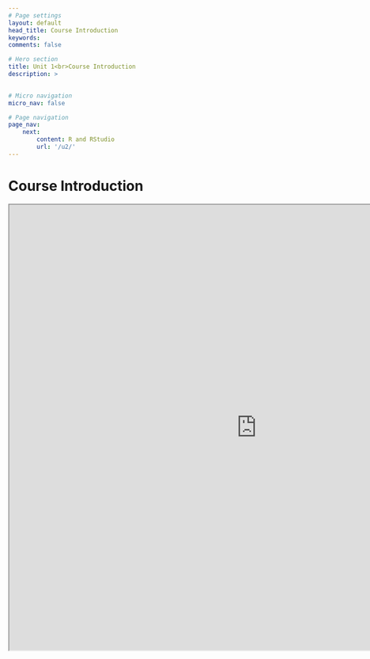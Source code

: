 ```yaml
---
# Page settings
layout: default
head_title: Course Introduction
keywords:
comments: false

# Hero section
title: Unit 1<br>Course Introduction
description: >
    

# Micro navigation
micro_nav: false

# Page navigation
page_nav:
    next:
        content: R and RStudio
        url: '/u2/'
---
```


# Course Introduction 

<iframe  width="1000" height="900"  src="https://docs.google.com/document/d/e/2PACX-1vTXSH7mhnN2Mf_E8SE4R4OOLh1-vgLWpF9Lv8vxhcCHOBbhJlIURQZNCHjSO8QVA2yXbMuleOeiA7YJ/pub?embedded=true"></iframe>